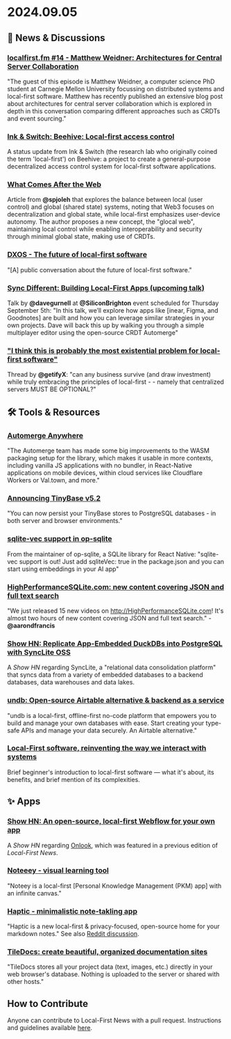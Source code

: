 # 2024.09.05

## 📰 News & Discussions 

### [localfirst.fm #14 - Matthew Weidner: Architectures for Central Server Collaboration](https://www.localfirst.fm/14)
"The guest of this episode is Matthew Weidner, a computer science PhD student at Carnegie Mellon University focussing on distributed systems and local-first software. Matthew has recently published an extensive blog post about architectures for central server collaboration which is explored in depth in this conversation comparing different approaches such as CRDTs and event sourcing."

### [Ink & Switch: Beehive: Local-first access control](https://www.inkandswitch.com/newsletter/dispatch-006/#beehive-local-first-access-control)
A status update from Ink & Switch (the research lab who originally coined the term 'local-first') on Beehive: a project to create a general-purpose decentralized access control system for local-first software applications.

### [What Comes After the Web](https://x.com/spjoleh/status/1829182285704315064)
Article from **@spjoleh** that explores the balance between local (user control) and global (shared state) systems, noting that Web3 focuses on decentralization and global state, while local-first emphasizes user-device autonomy. The author proposes a new concept, the "glocal web", maintaining local control while enabling interoperability and security through minimal global state, making use of CRDTs.

### [DXOS - The future of local-first software](https://x.com/dxos_org/status/1826278005309665669)
"[A] public conversation about the future of local-first software."

### [Sync Different: Building Local-First Apps (upcoming talk)](https://siliconbrighton.com/events/css-variables-and-local-first-apps/)
Talk by **@davegurnell** at **@SiliconBrighton** event scheduled for Thursday September 5th: "In this talk, we’ll explore how apps like [inear, Figma, and Goodnotes] are built and how you can leverage similar strategies in your own projects. Dave will back this up by walking you through a simple multiplayer editor using the open-source CRDT Automerge"

### ["I think this is probably the most existential problem for local-first software"](https://x.com/getifyX/status/1829917965200117805)
Thread by **@getifyX**: "can any business survive (and draw investment) while truly embracing the principles of local-first - - namely that centralized servers MUST BE OPTIONAL?"


## 🛠️ Tools & Resources

### [Automerge Anywhere](https://automerge.org/blog/2024/08/23/wasm-packaging/)
"The Automerge team has made some big improvements to the WASM packaging setup for the library, which makes it usable in more contexts, including vanilla JS applications with no bundler, in React-Native applications on mobile devices, within cloud services like Cloudflare Workers or Val.town, and more."

### [Announcing TinyBase v5.2](https://github.com/tinyplex/tinybase/releases/tag/v5.2.0)
"You can now persist your TinyBase stores to PostgreSQL databases - in both server and browser environments."

### [sqlite-vec support in op-sqlite](https://x.com/ospfranco/status/1828804869920280732)
From the maintainer of op-sqlite, a SQLite library for React Native: "sqlite-vec support is out! Just add sqliteVec: true in the package.json and you can start using embeddings in your AI app"

### [HighPerformanceSQLite.com: new content covering JSON and full text search](https://x.com/aarondfrancis/status/1830992803372957756)
"We just released 15 new videos on http://HighPerformanceSQLite.com! It's almost two hours of new content covering JSON and full text search." - **@aarondfrancis**

### [Show HN: Replicate App-Embedded DuckDBs into PostgreSQL with SyncLite OSS](https://news.ycombinator.com/item?id=41425646)
A _Show HN_ regarding SyncLite, a "relational data consolidation platform" that syncs data from a variety of embedded databases to a backend databases, data warehouses and data lakes.

### [undb: Open-source Airtable alternative & backend as a service](https://www.producthunt.com/posts/undb-2)
"undb is a local-first, offline-first no-code platform that empowers you to build and manage your own databases with ease. Start creating your type-safe APIs and manage your data securely. An Airtable alternative."

### [Local-First software, reinventing the way we interact with systems](https://www.iambreno.com.br/posts/local-first-reiventing-the-way-we-interact-with-systems)
Brief beginner's introduction to local-first software — what it's about, its benefits, and brief mention of its complexities. 


## ✨ Apps

### [Show HN: An open-source, local-first Webflow for your own app](https://news.ycombinator.com/item?id=41390449)
A _Show HN_ regarding [Onlook](https://onlook.dev/), which was featured in a previous edition of _Local-First News_.

### [Noteeey - visual learning tool](https://www.noteey.com/)
"Noteey is a local-first [Personal Knowledge Management (PKM) app] with an infinite canvas."

### [Haptic - minimalistic note-takling app](https://www.haptic.md/)
"Haptic is a new local-first & privacy-focused, open-source home for your markdown notes." See also [Reddit discussion](https://www.reddit.com/r/selfhosted/comments/1f8awmz/haptic_opensource_localfirst_markdown_editor/).

### [TileDocs: create beautiful, organized documentation sites](https://tiledocs.com/)
"TileDocs stores all your project data (text, images, etc.) directly in your web browser's database. Nothing is uploaded to the server or shared with other hosts."


## How to Contribute
Anyone can contribute to Local-First News with a pull request. Instructions and guidelines available [here](https://github.com/localfirstnews/localfirstnews).


